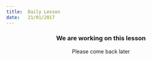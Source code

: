 ```yaml
---
title:  Daily Lesson
date:   21/01/2017
---
```


### <center>We are working on this lesson</center>
<center>Please come back later</center>